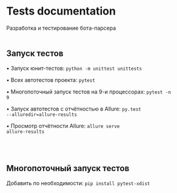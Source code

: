 # Tests documentation
Разработка и тестирование бота-парсера
<br /> <br />


## Запуск тестов
• Запуск юнит-тестов: <code>python -m unittest unittests</code>

• Всех автотестов проекта: <code>pytest</code>

• Многопоточный запуск тестов на 9-и процессорах: <code>pytest -n 9</code>

• Запуск автотестов с отчётностью в Allure: <code>py.test --alluredir=allure-results</code>

• Просмотр отчётности Allure: <code>allure serve allure-results</code>

<!--
• Тестов модуля: <code>pytest test_mod.py</code>

• Запуск тестов из директории: <code>pytest testing/</code>
-->
<br /> <br />


## Многопоточный запуск тестов
Добавить по необходимости: <code>pip install pytest-xdist</code>
<br /> <br />
